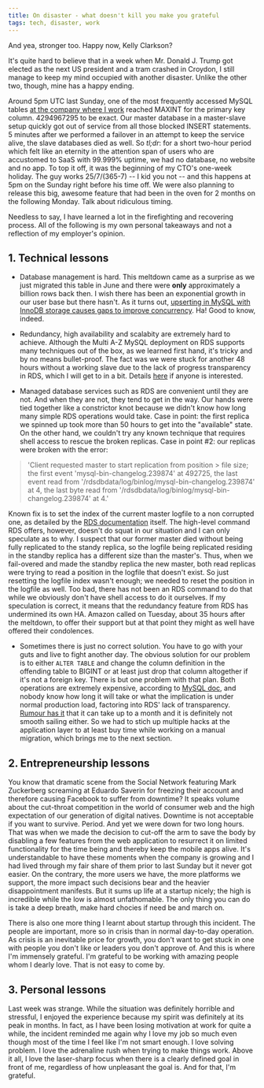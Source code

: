 ```yaml
---
title: On disaster - what doesn't kill you make you grateful
tags: tech, disaster, work
---
```


And yea, stronger too. Happy now, Kelly Clarkson?

It's quite hard to believe that in a week when Mr. Donald J. Trump got elected as the next US president and a tram crashed in Croydon, I still manage to keep my mind occupied with another disaster. Unlike the other two, though, mine has a happy ending. 

Around 5pm UTC last Sunday, one of the most frequently accessed MySQL tables [at the company where I work](https://www.memrise.com) reached MAXINT for the primary key column. 4294967295 to be exact. Our master database in a master-slave setup quickly got out of service from all those blocked INSERT statements. 5 minutes after we performed a failover in an attempt to keep the service alive, the slave databases died as well. So *tl;dr*: for a short two-hour period which felt like an eternity in the attention span of users who are accustomed to SaaS with 99.999% uptime, we had no database, no website and no app. To top it off, it was the beginning of my CTO's one-week holiday. The guy works 25/7/(365-7) -- I kid you not -- and this happens at 5pm on the Sunday right before his time off. We were also planning to release this big, awesome feature that had been in the oven for 2 months on the following Monday. Talk about ridiculous timing.

Needless to say, I have learned a lot in the firefighting and recovering process. All of the following is my own personal takeaways and not a reflection of my employer's opinion.

## 1. Technical lessons

- Database management is hard. This meltdown came as a surprise as we just migrated this table in June and there were **only** approximately a billion rows back then. I wish there has been an exponential growth in our user base but there hasn't. As it turns out, [upserting in MySQL with InnoDB storage causes gaps to improve concurrency](http://stackoverflow.com/questions/3679611/mysql-upsert-and-auto-increment-causes-gaps). Ha! Good to know, indeed.

- Redundancy, high availability and scalabity are extremely hard to achieve. Although the Multi A-Z MySQL deployment on RDS supports many techniques out of the box, as we learned first hand, it's tricky and by no means bullet-proof. The fact was we were stuck for another 48 hours without a working slave due to the lack of progress transparency in RDS, which I will get to in a bit. Details [here](https://forums.aws.amazon.com/thread.jspa?threadID=242708&tstart=0) if anyone is interested.

- Managed database services such as RDS are convenient until they are not. And when they are not, they tend to get in the way. Our hands were tied together like a constrictor knot because we didn't know how long many simple RDS operations would take. Case in point: the first replica we spinned up took more than 50 hours to get into the "available" state. On the other hand, we couldn't try any known technique that requires shell access to rescue the broken replicas. Case in point #2: our replicas were broken with the error:

> 'Client requested master to start replication from position > file size; the first event 'mysql-bin-changelog.239874' at 492725, the last event read from '/rdsdbdata/log/binlog/mysql-bin-changelog.239874' at 4, the last byte read from '/rdsdbdata/log/binlog/mysql-bin-changelog.239874' at 4.'

Known fix is to set the index of the current master logfile to a non corrupted one, as detailed by the [RDS documentation](http://docs.aws.amazon.com/AmazonRDS/latest/UserGuide/mysql_rds_next_master_log.html) itself. The high-level command RDS offers, however, doesn't do squat in our situation and I can only speculate as to why. I suspect that our former master died without being fully replicated to the standy replica, so the logfile being replicated residing in the standby replica has a different size than the master's. Thus, when we fail-overed and made the standby replica the new master, both read replicas were trying to read a position in the logfile that doesn't exist. So just resetting the logfile index wasn't enough; we needed to reset the position in the logfile as well. Too bad, there has not been an RDS command to do that while we obviously don't have shell access to do it ourselves. If my speculation is correct, it means that the redundancy feature from RDS has undermined its own HA. Amazon called on Tuesday, about 35 hours after the meltdown, to offer their support but at that point they might as well have offered their condolences. 

- Sometimes there is just no correct solution. You have to go with your guts and live to fight another day. The obvious solution for our problem is to either `ALTER TABLE` and change the column definition in the offending table to BIGINT or at least just drop that column altogether if it's not a foreign key. There is but one problem with that plan. Both operations are extremely expensive, according to [MySQL doc](https://dev.mysql.com/doc/refman/5.6/en/innodb-create-index-overview.html), and nobody know how long it will take or what the implication is under normal production load, factoring into RDS' lack of transparency. [Rumour has it](http://dba.stackexchange.com/a/112834) that it can take up to a month and it is definitely not smooth sailing either. So we had to stich up multiple hacks at the application layer to at least buy time while working on a manual migration, which brings me to the next section.

## 2. Entrepreneurship lessons

You know that dramatic scene from the Social Network featuring Mark Zuckerberg screaming at Eduardo Saverin for freezing their account and therefore causing Facebook to suffer from downtime? It speaks volume about the cut-throat competition in the world of consumer web and the high expectation of our generation of digital natives. Downtime is not acceptable if you want to survive. Period. And yet we were down for two long hours. That was when we made the decision to cut-off the arm to save the body by disabling a few features from the web application to resurrect it on limited functionality for the time being and thereby keep the mobile apps alive. It's understandable to have these moments when the company is growing and I had lived through my fair share of them prior to last Sunday but it never got easier. On the contrary, the more users we have, the more platforms we support, the more impact such decisions bear and the heavier disappointment manifests. But it sums up life at a startup nicely; the high is incredible while the low is almost unfathomable. The only thing you can do is take a deep breath, make hard chocies if need be and march on. 

There is also one more thing I learnt about startup through this incident. The people are important, more so in crisis than in normal day-to-day operation. As crisis is an inevitable price for growth, you don't want to get stuck in one with people you don't like or leaders you don't approve of. And this is where I'm immensely grateful. I'm grateful to be working with amazing people whom I dearly love. That is not easy to come by.

## 3. Personal lessons

Last week was strange. While the situation was definitely horrible and stressful, I enjoyed the experience because my spirit was definitely at its peak in months. In fact, as I have been losing motivation at work for quite a while, the incident reminded me again why I love my job so much even though most of the time I feel like I'm not smart enough. I love solving problem. I love the adrenaline rush when trying to make things work. Above it all, I love the laser-sharp focus when there is a clearly defined goal in front of me, regardless of how unpleasant the goal is. And for that, I'm grateful.


